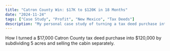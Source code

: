 ```yaml
---
title: "Catron County Win: $17K to $120K in 18 Months"
date: "2024-11-24"
tags: ["Case Study", "Profit", "New Mexico", "Tax Deeds"]
description: "My personal case study of turning a tax deed purchase into a massive profit"
---
```


How I turned a $17,000 Catron County tax deed purchase into $120,000 by subdividing 5 acres and selling the cabin separately.
